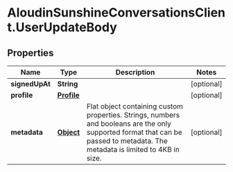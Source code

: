 # AloudinSunshineConversationsClient.UserUpdateBody

## Properties

Name | Type | Description | Notes
------------ | ------------- | ------------- | -------------
**signedUpAt** | **String** |  | [optional] 
**profile** | [**Profile**](Profile.md) |  | [optional] 
**metadata** | [**Object**](.md) | Flat object containing custom properties. Strings, numbers and booleans  are the only supported format that can be passed to metadata. The metadata is limited to 4KB in size.  | [optional] 


